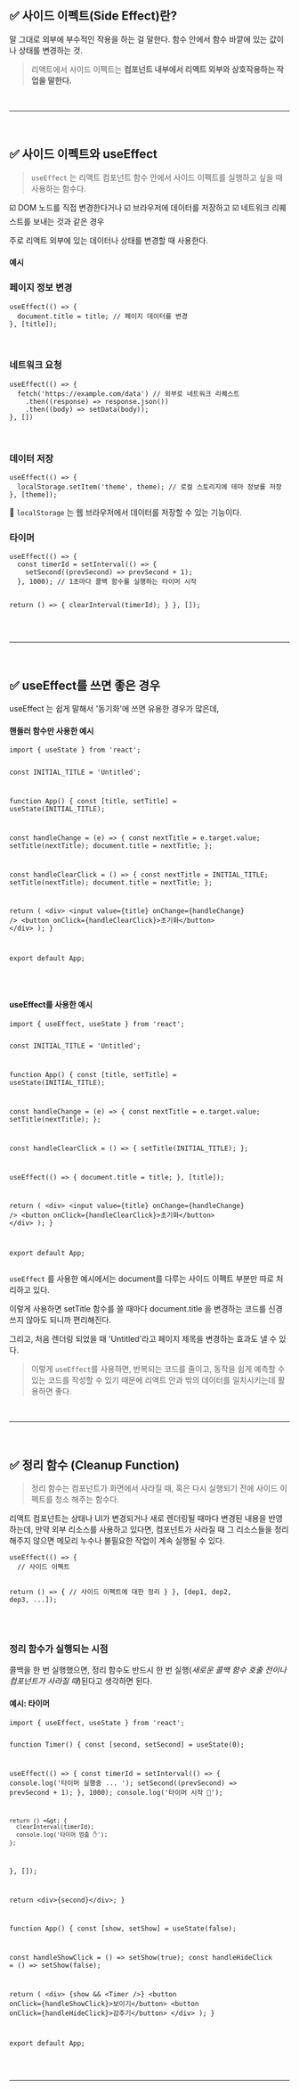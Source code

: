 <h2 id="✅-사이드-이펙트side-effect란">✅ 사이드 이펙트(Side Effect)란?</h2>
<p>말 그대로 외부에 부수적인 작용을 하는 걸 말한다.
함수 안에서 함수 바깥에 있는 값이나 상태를 변경하는 것.</p>
<blockquote>
<p>리액트에서 사이드 이펙트는 <strong>컴포넌트 내부에서 리액트 외부와 상호작용하는 작업을 말한다.</strong></p>
</blockquote>
<br />

<hr />
<br />

<h2 id="✅-사이드-이펙트와-useeffect">✅ 사이드 이펙트와 useEffect</h2>
<blockquote>
<p><code>useEffect</code> 는 리액트 컴포넌트 함수 안에서 사이드 이펙트를 실행하고 싶을 때 사용하는 함수다.</p>
</blockquote>
<p>☑️ DOM 노드를 직접 변경한다거나
☑️ 브라우저에 데이터를 저장하고
☑️ 네트워크 리퀘스트를 보내는 것과 같은 경우</p>
<p>주로 리액트 외부에 있는 데이터나 상태를 변경할 때 사용한다.</p>
<h4 id="예시">예시</h4>
<h3 id="페이지-정보-변경">페이지 정보 변경</h3>
<pre><code class="language-jsx">useEffect(() =&gt; {
  document.title = title; // 페이지 데이터를 변경
}, [title]);</code></pre>
<br />

<h3 id="네트워크-요청">네트워크 요청</h3>
<pre><code class="language-jsx">useEffect(() =&gt; {
  fetch('https://example.com/data') // 외부로 네트워크 리퀘스트
    .then((response) =&gt; response.json())
    .then((body) =&gt; setData(body));
}, [])</code></pre>
<br />

<h3 id="데이터-저장">데이터 저장</h3>
<pre><code class="language-jsx">useEffect(() =&gt; {
  localStorage.setItem('theme', theme); // 로컬 스토리지에 테마 정보를 저장
}, [theme]);</code></pre>
<p>🌠 <code>localStorage</code> 는 웹 브라우저에서 데이터를 저장할 수 있는 기능이다.
<br /></p>
<h3 id="타이머">타이머</h3>
<pre><code class="language-jsx">useEffect(() =&gt; {
  const timerId = setInterval(() =&gt; {
    setSecond((prevSecond) =&gt; prevSecond + 1);
  }, 1000); // 1초마다 콜백 함수를 실행하는 타이머 시작

  return () =&gt; {
    clearInterval(timerId);
  }
}, []);</code></pre>
<br />

<hr />
<br />

<h2 id="✅-useeffect를-쓰면-좋은-경우">✅ useEffect를 쓰면 좋은 경우</h2>
<p>useEffect 는 쉽게 말해서 '동기화'에 쓰면 유용한 경우가 많은데,</p>
<h4 id="핸들러-함수만-사용한-예시">핸들러 함수만 사용한 예시</h4>
<pre><code class="language-jsx">import { useState } from 'react';

const INITIAL_TITLE = 'Untitled';

function App() {
  const [title, setTitle] = useState(INITIAL_TITLE);

  const handleChange = (e) =&gt; {
    const nextTitle = e.target.value;
    setTitle(nextTitle);
    document.title = nextTitle;
  };

  const handleClearClick = () =&gt; {
    const nextTitle = INITIAL_TITLE;
    setTitle(nextTitle);
    document.title = nextTitle;
  };

  return (
    &lt;div&gt;
      &lt;input value={title} onChange={handleChange} /&gt;
      &lt;button onClick={handleClearClick}&gt;초기화&lt;/button&gt;
    &lt;/div&gt;
  );
}

export default App;</code></pre>
<br />

<h4 id="useeffect를-사용한-예시">useEffect를 사용한 예시</h4>
<pre><code class="language-jsx">import { useEffect, useState } from 'react';

const INITIAL_TITLE = 'Untitled';

function App() {
  const [title, setTitle] = useState(INITIAL_TITLE);

  const handleChange = (e) =&gt; {
    const nextTitle = e.target.value;
    setTitle(nextTitle);
  };

  const handleClearClick = () =&gt; {
    setTitle(INITIAL_TITLE);
  };

  useEffect(() =&gt; {
    document.title = title;
  }, [title]);

  return (
    &lt;div&gt;
      &lt;input value={title} onChange={handleChange} /&gt;
      &lt;button onClick={handleClearClick}&gt;초기화&lt;/button&gt;
    &lt;/div&gt;
  );
}

export default App;</code></pre>
<p><code>useEffect</code> 를 사용한 예시에서는 document를 다루는 사이드 이펙트 부분만 따로 처리하고 있다.</p>
<p>이렇게 사용하면 setTitle 함수를 쓸 때마다 document.title 을 변경하는 코드를 신경 쓰지 않아도 되니까 편리해진다.</p>
<p>그리고, 처음 렌더링 되었을 때 'Untitled'라고 페이지 제목을 변경하는 효과도 낼 수 있다.</p>
<blockquote>
<p>이렇게 <code>useEffect</code>를 사용하면, 반복되는 코드를 줄이고, 동작을 쉽게 예측할 수 있는 코드를 작성할 수 있기 때문에 리액트 안과 밖의 데이터를 일치시키는데 활용하면 좋다.</p>
</blockquote>
<br />

<hr />
<br />

<h2 id="✅-정리-함수-cleanup-function">✅ 정리 함수 (Cleanup Function)</h2>
<blockquote>
<p>정리 함수는 컴포넌트가 화면에서 사라질 때, 혹은 다시 실행되기 전에 사이드 이펙트를 청소 해주는 함수다.</p>
</blockquote>
<p>리액트 컴포넌트는 상태나 UI가 변경되거나 새로 렌더링될 때마다 변경된 내용을 반영하는데, 만약 외부 리소스를 사용하고 있다면, 컴포넌트가 사라질 때 그 리소스들을 정리해주지 않으면 메모리 누수나 불필요한 작업이 계속 실행될 수 있다.</p>
<pre><code class="language-jsx">useEffect(() =&gt; {
  // 사이드 이펙트

  return () =&gt; {
    // 사이드 이펙트에 대한 정리
  }
}, [dep1, dep2, dep3, ...]);</code></pre>
<br />

<h3 id="정리-함수가-실행되는-시점">정리 함수가 실행되는 시점</h3>
<p>콜백을 한 번 실행했으면, 정리 함수도 반드시 한 번 실행(<em>새로운 콜백 함수 호출 전이나 컴포넌트가 사라질 때</em>)된다고 생각하면 된다.</p>
<h4 id="예시-타이머">예시: 타이머</h4>
<pre><code class="language-jsx">import { useEffect, useState } from 'react';

function Timer() {
  const [second, setSecond] = useState(0);

  useEffect(() =&gt; {
    const timerId = setInterval(() =&gt; {
      console.log('타이머 실행중 ... ');
      setSecond((prevSecond) =&gt; prevSecond + 1);
    }, 1000);
    console.log('타이머 시작 🏁');

    return () =&gt; {
      clearInterval(timerId);
      console.log('타이머 멈춤 ✋');
    };
  }, []);

  return &lt;div&gt;{second}&lt;/div&gt;;
}

function App() {
  const [show, setShow] = useState(false);

  const handleShowClick = () =&gt; setShow(true);
  const handleHideClick = () =&gt; setShow(false);

  return (
    &lt;div&gt;
      {show &amp;&amp; &lt;Timer /&gt;}
      &lt;button onClick={handleShowClick}&gt;보이기&lt;/button&gt;
      &lt;button onClick={handleHideClick}&gt;감추기&lt;/button&gt;
    &lt;/div&gt;
  );
}

export default App;</code></pre>
<br />

<hr />
<br />